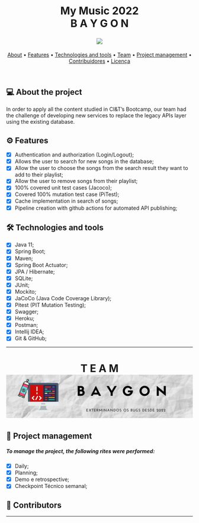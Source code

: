 <h1 align="center">
My Music 2022
   <br>
B A Y G O N
</h1>

<h3 align="center"> 
<img src="https://media.giphy.com/media/lqSDx8SI1916ysr4eq/giphy.gif">
</h3>
<p align="center">
 <a href="#-about-the-project">About</a> •
 <a href="#gear-features">Features</a> • 
 <a href="#hammer_and_wrench-technologies-and-tools">Technologies and tools</a> • 
 <a href="#about-our-team-">Team</a> • 
 <a href="#handshake-project-management">Project management</a> •
 <a href="#-contribuidores">Contribuidores</a> • 
 <a href="#user-content--licença">Licença</a>
</p>
<br>

## 💻 About the project
In order to apply all the content studied in CI&T’s Bootcamp, our team had the challenge of developing new services to replace the legacy APIs layer using the existing database. 

## :gear: Features
- [X]  Authentication and authorization (Login/Logout);
- [X]  Allows the user to search for new songs in the database;
- [X]  Allow the user to choose the songs from the search result they want to add to their playlist;
- [X]  Allow the user to remove songs from their playlist;
- [X]  100% covered unit test cases (Jacoco);
- [X]  Covered 100% mutation test case (PiTest);
- [X]  Cache implementation in search of songs;
- [X]  Pipeline creation with github actions for automated API publishing;

## :hammer_and_wrench: Technologies and tools
- [X]  Java  11;
- [X]  Spring Boot;
- [X]  Maven;
- [X]  Spring Boot Actuator;
- [X]  JPA / Hibernate;
- [X]  SQLite;
- [X]  JUnit;
- [X]  Mockito;
- [X]  JaCoCo (Java Code Coverage Library);
- [X]  Pitest (PIT Mutation Testing);
- [X]  Swagger;
- [X]  Heroku;
- [X]  Postman;
- [X]  Intellij IDEA;
- [X]  Git & GitHub;

----

<h1 align="center">
T E A M
 <img alt="Baygon" title="#Baygon" src="./.github/midia/BannerBaygon.png"/>
</h1>

## :handshake: Project management
##### To manage the project, the following rites were performed:
- [X]  Daily;
- [X]  Planning;
- [X]  Demo e retrospective;
- [X]  Checkpoint Técnico semanal;

## :robot: Contributors

---
